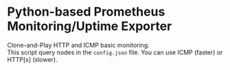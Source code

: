 # Python-based Prometheus Monitoring/Uptime Exporter

Clone-and-Play HTTP and ICMP basic monitoring.  
This script query nodes in the ``config.json`` file. You can use ICMP (faster) or HTTP[s] (slower).